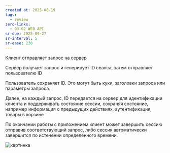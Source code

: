 ```yaml
---
created at: 2025-08-19
tags:
  - review
zero-links:
  - 03.02 WEB API
sr-due: 2025-09-27
sr-interval: 5
sr-ease: 230
---
```

Клиент отправляет запрос на сервер

Сервер получает запрос и генерирует ID сеанса, затем отправляет пользователю ID

Пользователь сохраняет ID. Это могут быть куки, заголовки запроса или параметры запроса.

Далее, на каждый запрос, ID передается на сервер для идентификации клиента и поддерживать состояние сессии, сохраняя состояние, например информация о предыдущих действиях, аутентификация, товары в корзине

По окончании работы с приложением клиент может завершить сессию отправив соответствующий запрос, либо сессия автоматически завершится по истечении определенного времени.

![картинка](https://solid-canidae-759.notion.site/image/https%3A%2F%2Fprod-files-secure.s3.us-west-2.amazonaws.com%2F88b5ae27-ae96-47e9-9b3e-04a5469da5df%2F9f6fa35e-cee9-4b33-868c-d1639338bd8c%2FUntitled.png?table=block&id=145dcd93-9d44-8132-8086-cbbcaf0dcf1a&spaceId=88b5ae27-ae96-47e9-9b3e-04a5469da5df&width=1360&userId=&cache=v2)